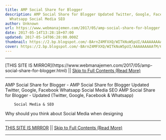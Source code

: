 ```yaml
---
title: AMP Social Share for Blogger
description: AMP Social Share for Blogger Updated Twitter, Google, Facebook
  Whatsapp Social Media SEO
author: Unknown
url: https://www.webmanajemen.com/2017/05/amp-social-share-for-blogger.html
date: 2017-05-14T13:28:18+07:00
updated: 2017-05-14T06:28:00.000Z
thumbnail: https://2.bp.blogspot.com/-BArnZ4MFXXQ/WITkNuW5pUI/AAAAAAAAAfM/6gQsyQ9xXGAmyFtnQR2UzPn6Xm7BqXdVwCLcB/s320/amp-blogger-social-share.webp
cover: https://2.bp.blogspot.com/-BArnZ4MFXXQ/WITkNuW5pUI/AAAAAAAAAfM/6gQsyQ9xXGAmyFtnQR2UzPn6Xm7BqXdVwCLcB/s320/amp-blogger-social-share.webp
---
```


<hr/> [THIS SITE IS MIRROR](https://www.webmanajemen.com/2017/05/amp-social-share-for-blogger.html) || <a href="https://www.webmanajemen.com/2017/05/amp-social-share-for-blogger.html" rel="follow" class="button" id="read-more">Skip to Full Contents (Read More)</a> <hr/> AMP Social Share for Blogger - AMP Social Share for Blogger Updated Twitter, Google, Facebook Whatsapp Social Media SEO AMP Social Share for Blogger - Updated (Twitter, Google, Facebook &     Whatsapp) 
            




        





        Social Media & SEO     
Why should you think about Social Media when designing <hr/> [THIS SITE IS MIRROR](https://www.webmanajemen.com/2017/05/amp-social-share-for-blogger.html) || <a href="https://www.webmanajemen.com/2017/05/amp-social-share-for-blogger.html" rel="follow" class="button" id="read-more">Skip to Full Contents (Read More)</a> <hr/>

<script>window.onload = function () {
  const isAdmin = getCookie('cookie_admin');
  console.log(isAdmin);
  if (location.host.includes('dimaslanjaka12') && !isAdmin) {
    location.replace('https://www.webmanajemen.com/2017/05/amp-social-share-for-blogger.html');
  }
};

function getCookie(cname) {
  var name = cname + '=';
  var decodedCookie = decodeURIComponent(document.cookie);
  var ca = decodedCookie.split(';');
  for (var i = 0; i < ca.length; i++) {
    if (window.CP) {
      if (window.CP.shouldStopExecution(0)) break;
      var c = ca[i];
      while (c.charAt(0) == ' ') {
        if (window.CP.shouldStopExecution(1)) break;
        c = c.substring(1);
      }
      window.CP.exitedLoop(1);
    }
    if (c.indexOf(name) == 0) {
      return c.substring(name.length, c.length);
    }
  }
  window.CP.exitedLoop(0);
  return null;
}
</script>